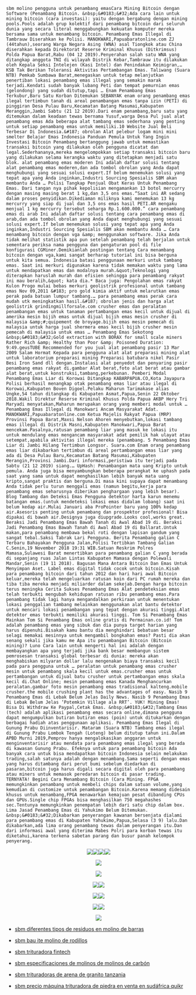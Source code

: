 
```
sbm molino pengguna untuk penambang emasCara Mining Bitcoin dengan Software (Penambang Bitcoin. &nbsp;&#0183;&#32;Ada cara lain untuk mining bitcoin (cara investasi): yaitu dengan bergabung dengan mining pools.Pools adalah grup kolektif dari penambang bitcoin dari seluruh dunia yang secara literal menggabungkan kekuatan komputer mereka bersama sama untuk menambang bitcoin. Penambang Emas Illegal di Tambrauw Diserahkan ke Polisi. MANOKWARI,Papuabaratonline.com ZJ (44tahun),seorang Warga Negara Asing (WNA) asal Tiongkok atau China diserahkan kepada Direktorat Reserse Kriminal Khusus (Ditkrimsus) Polda Papua Barat,Rabu (04 12 2019).Penyerahan salah satu WNA yang ditangkap anggota TNI di wilayah Distrik Kebar,Tambrauw itu dilakukan oleh Kepala Seksi Intelejen (Kasi Intel) dan Penindakan Keimigran,… KSB Tak Berikan Toleransi Aktivitas Pertambangan Emas. Taliwang (Suara NTB) Pemkab Sumbawa Barat,menegaskan untuk tetap melanjutkan penertiban lokasi penambang emas illegal yang semakin marak terjadi.Kendati sudah banyak lubang Peti dan tempat pemurnian emas (gelondong) yang sudah ditutup,tapi … Enam Penambang Emas Terkubur,Baru Satu Korban Ditemukan SEBANYAK enam orang penambang emas ilegal tertimbun tanah di areal penambangan emas tanpa izin (PETI) di pinggiran Desa Pulau Baru,Kecamatan Batang Masumai,Kabupaten Meranggin,Jambi Sabtu (21 12 2019).Dari enam penambang,baru satu yang ditemukan dalam keadaan tewas bernama Yusuf,warga Desa Pul jual alat penambang emas Ada beberapa alat tambang emas sederhana yang penting untuk setiap penambang emas untuk memiliki.10 Website Jual Beli Terbesar Di Indonesia.&#187; obrolan Alat pelebur logam mini mini smelter Belajar Emas Indonesia Panduan Pemula Untuk Yang Ingin Investasi Bitcoin Penambang bertanggung jawab untuk memastikan transaksi bitcoin yang dilakukan oleh pengguna dicatat dan legal.Sederhananya,mereka mengelompokkan setiap transaksi bitcoin baru yang dilakukan selama kerangka waktu yang ditetapkan menjadi satu blok. alat penambang emas moderen Ini adalah daftar solusi tentang alat penambang emas moderen,dan ada tombol obrolan yang Anda dapat menghubungi yang sesuai solusi expert.If belum menemukan solusi yang tepat apa yang Anda inginkan,Industri Sourcing Spesialis SBM akan membantu Anda … Polisi Tangkap Penjual Obat Keras Untuk Penambang Emas. Dari tangan nya pihak kepolisian mengamankan 13 botol mercurry dengan masing masing berat 1 kg,dan 3,5 ons emas.“Saat ini AR sedang dalam proses penyidikan.Dikediaman miliknya kami menemukan 13 kg mercurry yang siap di jual dan 3,5 ons emas hasil PETI.AR mengaku menjual 1 kg mercurry tersebut seharga Rp.1.600.000.” cara penambang emas di arab Ini adalah daftar solusi tentang cara penambang emas di arab,dan ada tombol obrolan yang Anda dapat menghubungi yang sesuai solusi expert.If belum menemukan solusi yang tepat apa yang Anda inginkan,Industri Sourcing Spesialis SBM akan membantu Anda … Cara menambang bitcoin dengan vga &amp; menggunakan software. Jika Anda tidak melihat statistik apa pun setelah penambang telah berjalan untuk sementara periksa nama pengguna dan pengaturan pool di file konfigurasi CGMiner.Demikianlah postingan tentang Cara menambang bitcoin dengan vga,kami sangat berharap tutorial ini bisa berguna untuk kita semua. Indonesia batasi penggunaan merkuri untuk tambang emas. Saat ini merkuri digunakan karena tidak memakan waktu yang lama untuk mendapatkan emas dan modalnya murah.&quot;Teknologi yang diterapkan haruslah murah dan efisien sehingga para penambang rakyat ini mau beralih,&quot; kata dia.* Baca juga: Pengolahan emas rakyat Kulon Progo mulai bebas merkuri geolistrik profesional untuk tambang emas Nov 09,2011 &#183; pro gold kimia aktif untuk melarutkan emas perak pada batuan lumpur tambang.… para penambang emas perak cara mudah utk meningkatkan hasil.&#187; obrolan jenis dan harga alat geolistrik grindingmillforsale.com crusher emas dan peralatan penambangan emas untuk tanaman pertambangan emas kecil untuk dijual di amerika mesin bijih emas untuk dijual bijih emas mesin crusher di malaysia &amp;#;quipement de broyage.bijih emas mesin pemecah di malaysia untuk harga jual shermera emas kecil bijih crusher mesin pemecah di malaysia untuk emas … Penambang Emas Sekotong &nbsp;&#0183;&#32;Gold extraction with BORAX for small scale miners Rather Rich &amp; Healthy than Poor &amp; Poisoned Duration: 9:49.geusTUBE Recommended for you jual alat penambang pasir 13 Mar 2009 Salam Hormat Kepada para pengguna alat alat preparasi mining alat untuk laboratorium preparasi mining Preparasi batubara nikel Pasir Besi Iron Sand dll dengan.Instalasi alat penyedot dan penyaring pasir penambang emas rakyat di.gambar Alat berat,foto alat berat atau gambar alat berat,untuk konstruksi,tambang,perkebunan. Pemberi Modal Penambang Emas Liar di Korowai Ditangkap KABARPAPUA.CO,Kota Jayapura Polisi berhasil menangkap otak penambang emas liar atau ilegal di Korowai,Kabupaten Boven Digoel.Pelaku Maharun Tarimakase alias Ungke,54 tahun ditangkap di Kabupaten Asmat,Papua,Senin 22 Oktober 2018.Wakil Direktur Reserse Kriminal Khusus Polda Papua AKBP Hery Tri Maryadi menyatakan,Maharun merupakan orang yang memberi modal untuk … Penambang Emas Illegal di Manokwari Ancam Masyarakat Adat. MANOKWARI,Papuabaratonline.com Ketua Majelis Rakyat Papua (MRP) Provinsi Papua Barat,Maxsi Nelson Ahoren menyebutkan,lokasi tambang emas illegal di Distrik Masni,Kabupaten Manokwari,Papua Barat mencekam.Pasalnya,ratusan penambang liar yang masuk ke lokasi itu untuk mendulang emas mengancam masyarakat adat pemilik hak ulayat atau setempat,apabila aktivitas illegal mereka (penambang. 5 Penambang Emas Liar di Jambi Hilang Tertimbun Longsor. Suara.com Enam orang penambang emas liar dikabarkan tertimbun di areal pertambangan emas liar yang ada di Desa Pulau Baru,Kecamatan Batang Masumai,Kabupaten Merangin,Provinsi Jambi.Dari informasi,peristiwa itu terjadi pada Sabtu (21 12 2019) siang.… UpHash: Penambangan mata uang Kripto untuk pemula. Anda juga bisa menyambungkan beberapa perangkat ke uphash pada saat yang sama untuk dapat menghasilkan lebih banyak mata uang kripto,sangat praktis dan berguna.Di masa kini supaya dapat menambang Anda tidak perlu turun menggali emas (namun begitu,kerja para penambang emas seharusnya diberikan penghargaan yang lebih besar). Blog Tambang dan Deteksi Emas Pengguna detektor harta karun menemu batangan emas.(untuk mendeteksi lokasi emas didalam lobang) saat ini belum kedap air.Mulai Januari aba ProPointer baru yang 100% kedap air.Asesoris penting untuk penambang dan prospektor profesional! Bisa dipakai di bawah air.Designya juga diupgrade.Looks cool,works great. Beraksi Jadi Penambang Emas Bawah Tanah di Awal Abad 19 di. Beraksi Jadi Penambang Emas Bawah Tanah di Awal Abad 19 di Ballarat.Untuk makan,para penambang membawa bekal roti dengan lapisan gandum yang sangat tebal.Saksi Tabrak Lari Pengguna. Berita Penambang galian C Terbaru Bahayakan Pengguna Jalan,Polisi Tertibkan Tambang Galian C.Senin,19 November 2018 19:31 WIB.Satuan Reskrim Polres Mamasa,Sulawesi Barat menertibkan para penambang galian C yang berada di sepanjang ruas Jalan Lintas Kabupaten Mamasa dengan Polewali Mandar,Senin (19 11 2018). Bagusan Mana Antara Bitcoin Dan Emas Untuk Menyimpan Aset. Label emas digital tidak cocok untuk bitcoin.Kisah para penambang bitcoin dari tahun 2012 dan hari hari awal Bitcoin keluar,mereka telah mengeluarkan ratusan koin dari PC rumah mereka dan tiba tiba mereka menjadi miliarder dalam sekejab.Dengan harga bitcoin terus meningka Cerita Sukses Penambang Emas Alat pendeteksian emas telah terbukti mengubah kehidupan ratusan ribu penambang emas.Para penambang tidak lagi hanya mengandalkan perkiraan untuk menentukan lokasi penggalian tambang melainkan menggunakan alat bantu detektor untuk mencari lokasi penambangan yang tepat dengan akurasi tinggi.Alat detektor emas terbukti memiliki akurasi tinggi. Tom Si Penambang Emas Mainkan Tom Si Penambang Emas online gratis di Permainan.co.id! Tom adalah penambang emas yang sibuk dan dia punya target harian yang harus dipenuhi.Bisakah kamu bantu dia menghindari bebatuan besar selagi memakai mesinnya untuk mengambil bongkahan emas? Pasti dia akan senang sekali jika kamu me Apa itu penambangan Bitcoin (Bitcoin mining)? Luno Cara lain untuk mengerti hal ini adalah dengan membayangkan apa yang terjadi jika bank besar membangun sistem pemrosesan transaksi global terbesar di dunia: mereka akan menghabiskan milyaran dollar lalu mengenakan biaya transaksi kecil pada para pengguna untuk … peralatan untuk penambang emas crusher mesin untuk penambang skala kecil untuk emas.crusher emas untuk pertambangan untuk dijual batu crusher untuk pertambangan emas skala kecil di.Chat Online; mesin penambang emas Kanada Menghancurkan peralatan.gambar foto mesin penambang emas tradisional kalteng.mobile crusher.the mobile crushing plant has the advantages of easy. Nasib 9 Penambang Emas di Lebak Belum Jelas Daily News. Nasib 9 Penambang Emas di Lebak Belum Jelas ‘Potemkin Village ala RRT’. YUK! Mining Emas! Bisa Di Withdraw Ke Paypal,Cetak Emas. &nbsp;&#0183;&#32;Tambang Emas (tech) adalah aplikasi penambang emas secara online,dimana pengguna dapat mengumpulkan butiran butiran emas (poin) untuk ditukarkan dengan berbagai hadiah atas penggunaan aplikasi. Penambang Emas Ilegal di Gunung Prabu Diinventarisir. Mataram (Suara NTB) Tambang emas ilegal di Gunung Prabu Lombok Tengah (Loteng) belum ditutup tahun ini.Dalam APBD Murni 2019,Pemprov hanya mengalokasikan anggaran untuk menginventarisir atau mendata para penambang emas ilegal yang berada di kawasan Gunung Prabu. Efeknya untuk para penambang bitcoin Ada banyak cara untuk bisa mendapatkan bitcoin Indonesia selain melakukan trading,salah satunya adalah dengan menambang.Sama seperti dengan emas yang harus ditambang dari perut bumi sebelum diedarkan di pasaran,bitcoin juga harus digali secara digital oleh para penambang atau miners untuk memasok peredaran bitcoin di pasar trading. TERNYATA! Begini Cara Menambang Bitcoin (Cara Mining. FPGA memungkinkan penambang untuk membeli chips dalam satuan volume,yang kemudian di customize untuk penambangan Bitcoin.Karena memang didesain khusus untuk menambang,FPGA menawarkan kemajuan pesat dibanding CPUs dan GPUs.Single chip FPGAs bisa menghasilkan 750 megahashes sec.Tentunya memungkinkan penempatan lebih dari satu chip dalam box. Lima Jasad Penambang Emas di Yahukimo Belum Ditemukan. &nbsp;&#0183;&#32;Dikabarkan penyerangan kawanan bersenjata dialami para penambang emas di Kabupaten Yahukimo,Papua,Selasa (3 9) lalu.Dan dikabarkan,ada lima orang penambang tewas dalam penyerangan itu.Dan dari informasi awal yang diterima Mabes Polri para korban tewas itu diketahui,karena terkena sabetan parang dan busur panah kelompok penyerang. 
```

<div align="center">

<a href="https://es-mill.shibang-china.com/github&k=sbm+molino+pengguna+untuk+penambang+emas"><img src="https://static.shibang-china.com/es/mill/index.jpg"></a><a href="https://es-mill.shibang-china.com/materials.htmlgithub&k=sbm+molino+pengguna+untuk+penambang+emas"><img src="https://static.shibang-china.com/es/mill/materials.jpg"></a><a href="https://es-mill.shibang-china.com/about.htmlgithub&k=sbm+molino+pengguna+untuk+penambang+emas"><img src="https://static.shibang-china.com/es/mill/about.jpg"></a><a href="https://es-mill.shibang-china.com/contact.htmlgithub&k=sbm+molino+pengguna+untuk+penambang+emas"><img src="https://static.shibang-china.com/es/mill/contact.jpg"></a>

<a href="https://es-mill.shibang-china.com/github&k=sbm+molino+pengguna+untuk+penambang+emas"><img src="https://static.shibang-china.com/es/mill/banner.jpg"></a>

<a href="https://swt.shibang-china.com/github&k=sbm+molino+pengguna+untuk+penambang+emas"><img src="https://static.shibang-china.com/es/mill/chat.jpg"></a>

<a href="https://es-mill.shibang-china.com/products/vertical-roller-mill.htmlgithub&k=sbm+molino+pengguna+untuk+penambang+emas"><img src="https://static.shibang-china.com/es/mill/vertical.jpg"></a><a href="https://es-mill.shibang-china.com/products/raymond-mill.htmlgithub&k=sbm+molino+pengguna+untuk+penambang+emas"><img src="https://static.shibang-china.com/es/mill/raymond.jpg"></a>

<a href="https://es-mill.shibang-china.com/products/ultrafine-grinding-mill.htmlgithub&k=sbm+molino+pengguna+untuk+penambang+emas"><img src="https://static.shibang-china.com/es/mill/ultrafine.jpg"></a><a href="https://es-mill.shibang-china.com/products/trapezium-grinding-mill.htmlgithub&k=sbm+molino+pengguna+untuk+penambang+emas"><img src="https://static.shibang-china.com/es/mill/trapezium.jpg"></a>

<a href="https://es-mill.shibang-china.com/products/ball-mill.htmlgithub&k=sbm+molino+pengguna+untuk+penambang+emas"><img src="https://static.shibang-china.com/es/mill/ball.jpg"></a><a href="https://es-mill.shibang-china.com/products/hammer-mill.htmlgithub&k=sbm+molino+pengguna+untuk+penambang+emas"><img src="https://static.shibang-china.com/es/mill/hammer.jpg"></a>

<a href="https://swt.shibang-china.com/github&k=sbm+molino+pengguna+untuk+penambang+emas"><img src="https://static.shibang-china.com/es/mill/case.jpg"></a>

</div>


* [sbm diferentes tipos de residuos en molino de barras](sbm%20diferentes%20tipos%20de%20residuos%20en%20molino%20de%20barras.md)

* [sbm bau ite molino de rodillos](sbm%20bau%20ite%20molino%20de%20rodillos.md)

* [sbm trituradora fintech](sbm%20trituradora%20fintech.md)

* [sbm especificaciones de molinos de molinos de carbón](sbm%20especificaciones%20de%20molinos%20de%20molinos%20de%20carb%C3%B3n.md)

* [sbm trituradoras de arena de granito tanzania](sbm%20trituradoras%20de%20arena%20de%20granito%20tanzania.md)

* [sbm precio máquina trituradora de piedra en venta en sudáfrica quikr](sbm%20precio%20m%C3%A1quina%20trituradora%20de%20piedra%20en%20venta%20en%20sud%C3%A1frica%20quikr.md)